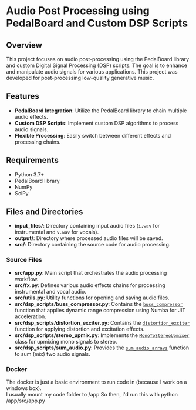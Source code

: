 # Audio Post Processing using PedalBoard and Custom DSP Scripts

## Overview
This project focuses on audio post-processing using the PedalBoard library and custom Digital Signal Processing (DSP) scripts. The goal is to enhance and manipulate audio signals for various applications. This project was developed for post-processing low-quality generative music.

## Features
- **PedalBoard Integration**: Utilize the PedalBoard library to chain multiple audio effects.
- **Custom DSP Scripts**: Implement custom DSP algorithms to process audio signals.
- **Flexible Processing**: Easily switch between different effects and processing chains.

## Requirements
- Python 3.7+
- PedalBoard library
- NumPy
- SciPy

## Files and Directories

- **input_files/**: Directory containing input audio files (`i.wav` for instrumental and `v.wav` for vocals).
- **output/**: Directory where processed audio files will be saved.
- **src/**: Directory containing the source code for audio processing.

### Source Files

- **src/app.py**: Main script that orchestrates the audio processing workflow.
- **src/fx.py**: Defines various audio effects chains for processing instrumental and vocal audio.
- **src/utils.py**: Utility functions for opening and saving audio files.
- **src/dsp_scripts/buss_compressor.py**: Contains the [`buss_compressor`](src/dsp_scripts/buss_compressor.py) function that applies dynamic range compression using Numba for JIT acceleration.
- **src/dsp_scripts/distortion_exciter.py**: Contains the [`distortion_exciter`](src/dsp_scripts/distortion_exciter.py) function for applying distortion and excitation effects.
- **src/dsp_scripts/stereo_upmix.py**: Implements the [`MonoToStereoUpmixer`](src/dsp_scripts/stereo_upmix.py) class for upmixing mono signals to stereo.
- **src/dsp_scripts/sum_audio.py**: Provides the [`sum_audio_arrays`](src/dsp_scripts/sum_audio.py) function to sum (mix) two audio signals.

### Docker
The docker is just a basic environment to run code in (because I work on a windows box).   
I usually mount my code folder to /app
So then, I'd run this with python /app/src/app.py

